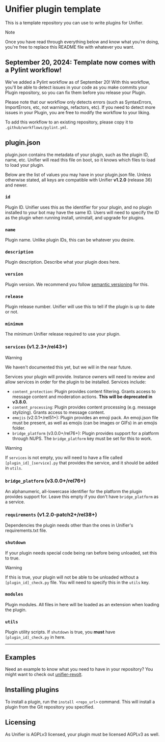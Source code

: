 # Unifier plugin template
This is a template repository you can use to write plugins for Unifier.

> [!NOTE]
> Once you have read through everything below and know what you're doing, you're free to replace
> this README file with whatever you want.

## September 20, 2024: Template now comes with a Pylint workflow!
We've added a Pylint workflow as of September 20! With this workflow, you'll be able to detect
issues in your code as you make commits your Plugin repository, so you can fix them before you
release your Plugin.

Please note that our workflow only detects errors (such as SyntaxErrors, ImportErrors, etc, not
warnings, refactors, etc). If you need to detect more issues in your Plugin, you are free to modify
the workflow to your liking.

To add this workflow to an existing repository, please copy it to `.github/workflows/pylint.yml`.

## plugin.json
plugin.json contains the metadata of your plugin, such as the plugin ID, name, etc. Unifier will
read this file on boot, so it knows which files to load to load your plugin.

Below are the list of values you may have in your plugin.json file. Unless otherwise stated, all
keys are compatible with Unifier **v1.2.0** (release 36) and newer.

### `id`
Plugin ID. Unifier uses this as the identifier for your plugin, and no plugin
installed to your bot may have the same ID. Users will need to specify the ID as the plugin when
running install, uninstall, and upgrade for plugins.

### `name`
Plugin name. Unlike plugin IDs, this can be whatever you desire.

### `description`
Plugin description. Describe what your plugin does here.

### `version`
Plugin version. We recommend you follow [semantic versioning](https://semver.org/) for this.

### `release`
Plugin release number. Unifier will use this to tell if the plugin is up to date or not.

### `minimum`
The minimum Unifier release required to use your plugin.

### `services` (v1.2.3+/rel43+)
> [!WARNING]
> We haven't documented this yet, but we will in the near future.

Services your plugin will provide. Instance owners will need to review and allow services in order 
for the plugin to be installed. Services include:
- `content_protection`: Plugin provides content filtering. Grants access to message content and
  moderation actions. **This will be deprecated in v3.8.0.**
- `content_processing`: Plugin provides content processing (e.g. message stylizing). Grants access
  to message content.
- `emojis` (v2.0.1+/rel51+): Plugin provides an emoji pack. An emoji.json file must be present, as
  well as emojis (can be images or GIFs) in an emojis folder.
- `bridge_platform` (v3.0.0+/rel76+): Plugin provides support for a platform through NUPS. The
  `bridge_platform` key must be set for this to work.
> [!WARNING]
> If `services` is not empty, you will need to have a file called `[plugin_id]_[service].py` that
> provides the service, and it should be added in `utils`.

### `bridge_platform` (v3.0.0+/rel76+)
An alphanumeric, all-lowercase identifier for the platform the plugin provides support for. Leave
this empty if you don't have `bridge_platform` as a service.

### `requirements` (v1.2.0-patch2+/rel38+)
Dependencies the plugin needs other than the ones in Unifier's requirements.txt file.

### `shutdown`
If your plugin needs special code being ran before being unloaded, set this to true.
> [!WARNING]
> If this is true, your plugin will not be able to be unloaded without a `[plugin_id]_check.py`
> file. You will need to specify this in the `utils` key.

### `modules`
Plugin modules. All files in here will be loaded as an extension when loading the plugin.

### `utils`
Plugin utility scripts. If `shutdown` is true, you **must** have `[plugin_id]_check.py` in here.

----

## Examples
Need an example to know what you need to have in your repository? You might want to check out
[unifier-revolt](https://github.com/UnifierHQ/unifier-revolt).

## Installing plugins
To install a plugin, run the `install <repo_url>` command. This will install a plugin from the
Git repository you specified.

## Licensing
As Unifier is AGPLv3 licensed, your plugin must be licensed AGPLv3 as well.
